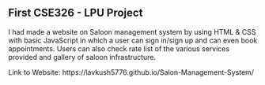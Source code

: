 ##  First CSE326 - LPU Project 


<p> I had made a website on Saloon management system by using HTML & CSS with basic JavaScript in which a user can 
 sign in/sign up and can even book appointments. Users can also check rate list of the various services provided 
 and gallery of saloon infrastructure.
</p>
Link to Website:  https://lavkush5776.github.io/Salon-Management-System/

